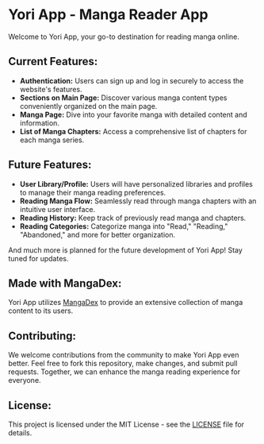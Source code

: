 # Yori App - Manga Reader App

Welcome to Yori App, your go-to destination for reading manga online.

## Current Features:

- **Authentication:** Users can sign up and log in securely to access the website's features.
- **Sections on Main Page:** Discover various manga content types conveniently organized on the main page.
- **Manga Page:** Dive into your favorite manga with detailed content and information.
- **List of Manga Chapters:** Access a comprehensive list of chapters for each manga series.

## Future Features:

- **User Library/Profile:** Users will have personalized libraries and profiles to manage their manga reading preferences.
- **Reading Manga Flow:** Seamlessly read through manga chapters with an intuitive user interface.
- **Reading History:** Keep track of previously read manga and chapters.
- **Reading Categories:** Categorize manga into "Read," "Reading," "Abandoned," and more for better organization.

And much more is planned for the future development of Yori App! Stay tuned for updates.

## Made with MangaDex:

Yori App utilizes [MangaDex](https://mangadex.org/) to provide an extensive collection of manga content to its users.

## Contributing:

We welcome contributions from the community to make Yori App even better. Feel free to fork this repository, make changes, and submit pull requests. Together, we can enhance the manga reading experience for everyone.

## License:

This project is licensed under the MIT License - see the [LICENSE](LICENSE) file for details.
